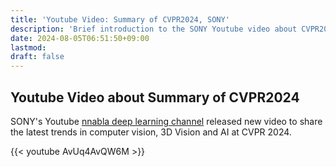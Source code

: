 ```yaml
---
title: 'Youtube Video: Summary of CVPR2024, SONY'
description: 'Brief introduction to the SONY Youtube video about CVPR2024 summary.'
date: 2024-08-05T06:51:50+09:00
lastmod: 
draft: false
---
```


## Youtube Video about Summary of CVPR2024

SONY's Youtube [nnabla deep learning channel](https://www.youtube.com/@nnabla) released new video to share the latest trends in computer vision, 3D Vision and AI at CVPR 2024.

{{< youtube AvUq4AvQW6M >}}
